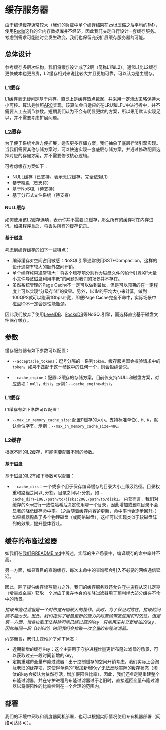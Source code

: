 # 缓存服务器

由于编译缓存通常较大（我们的负载中单个编译结果在[zstd](https://github.com/facebook/zstd)压缩之后平均约1M），使用[Redis](https://redis.io)这样的全内存数据库并不经济，因此我们决定自行设计一套缓存服务。考虑到需求可能随时会发生改变，我们也保留充分扩展缓存服务器的可能。

## 总体设计

参考缓存多层次结构，我们将缓存设计成了2层（简称L1和L2）。通常L1比L2缓存更快成本也更昂贵，L2缓存相对来说比较大并且更加可靠，可以认为是主缓存。

### L1缓存

L1缓存毫无疑问是基于内存，直觉上是缓存热点数据，并采用一定淘汰策略保持大小可控。算法是参照[ARC](https://www.usenix.org/legacy/events/fast03/tech/full_papers/megiddo/megiddo.pdf)实现，该算法会自适应的在LRU和LFU中进行折中，并不需要人工去调节参数。短期我们认为不会有明显更优的方案，所以采用默认实现足以，并不需要考虑扩展问题。

### L2缓存

为了便于系统今后方便扩展，适应更多存储方案，我们抽象了底层存储引擎实现。当我们需要其他存储方案时，可以快速实现一套底层存储方案，并通过修改配置选择对应的存储方案，并不需要修改核心逻辑。

可考虑缓存方案如下：
- NULL缓存（已支持。表示无L2缓存，完全依赖L1）
- 基于磁盘（已支持）
- 基于NoSQL（待支持）
- 基于分布式文件系统（待支持）

#### NULL缓存

如何使用该L2缓存选项，表示你并不需要L2缓存，那么所有的缓存将在内存进行。如果程序重启，将丢失所有的缓存记录。

#### 基于磁盘

考虑到编译缓存的如下一些特点：

- 编译缓存对空间占用敏感：NoSQL引擎通常使用SST+Compaction，这样的设计通常有较大的额外空间开销。
- 单个编译结果通常较大：将各个缓存项分别作为磁盘文件的设计引发的“大量小文件导致磁盘利用率低”的问题对我们的场景并不存在。
- 虽然系统管理的Page Cache不一定可以做到最优，但是可以预期的在一定程度上可以实现“分级存储”的效果。另外，以1M的平均大小来计算，做到100QPS就可以跑满1Gbps带宽，即便Page Cache完全不命中，实际场景中磁盘IO不一定会是性能瓶颈。

因此我们放弃了使用[LevelDB](https://github.com/google/leveldb)、[RocksDB](https://rocksdb.org)等NoSQL引擎，而选择直接基于磁盘文件保存缓存。

## 参数

缓存服务器有如下参数可以配置：

- `--acceptable_tokens`：逗号分隔的一系列`token`。缓存服务器会校验请求中的`token`，如果不匹配于这一参数中的任何一个，则会拒绝请求。

- `--cache_engine`：配置L2缓存的存储方案，目前仅支持NULL和磁盘方案，对应选项：`null`，`disk`。示例：`--cache_engine=disk`。

### L1缓存

L1缓存有如下参数可以配置：

- `--max_in_memory_cache_size`: 配置l1缓存的大小。支持标准单位`G、M、K`，默认单位字节。示例：`--max_in_memory_cache_size=48G`。

### L2缓存

根据不同的L2缓存，可能需要配置不同的参数。

#### 基于磁盘

基于磁盘的L2有如下参数可以配置：

- `--cache_dirs`：一个或多个用于保存编译缓存的目录大小上限及路径。目录权重和路径之间以`,`分割。目录之间以`:`分割。如`--cache_dirs=10G,/path/to/disk1:20G,/path/to/disk2`。
    内部而言，我们对缓存的Key进行一致性哈希后决定使用哪一个目录，因此增加或删除目录不会显著的降低缓存命中率。（之后随着缓存内容的更新，命中率也会逐步回升。）
    如果机器配备了多个物理磁盘（或网络磁盘），这样可以实现类似于软磁盘阵列的效果，提升整体吞吐。

## 缓存的布隆过滤器

如我们在[我们的README.md](../README.md)中所述，实际的生产场景中，编译缓存的命中率并不高。

另一方面，如果盲目的查询缓存，每次未命中的查询都会引入不必要的网络通信延迟。

因此，除了提供缓存读写能力之外，我们的缓存服务器还允许[守护进程](daemon.md)从这儿定期（增量或全量）获取一个对应于缓存本身的布隆过滤器用于预判掉大部分缓存不命中的场景。

*拉取布隆过滤器是一个对带宽开销较大的操作。同时，为了保证时效性，拉取的间隔不能太长。因此，我们提供了增量更新的能力同时兼顾带宽使用和时效性。但是另一方面，增量拉取无法移除可能已经过期的Key，只能用来补充新增加的Key，因此每隔一段（较长的）时间我们会拉取一次全量的布隆过滤器。*

内部而言，我们主要维护了如下状态：

- 近期新增的缓存Key：这个主要用于守护进程增量更新布隆过滤器的场景，可以获取过去一段时间新增的Key。
- 定期重建的全量布隆过滤器：出于控制缓存的空间开销考虑，我们实际上会淘汰老旧的缓存项，这使得单纯的“增加新增Key”无法反映实际的缓存状态（淘汰的key会被认为依然存活，增加假阳性比率）。因此，我们还会定期重建整个布隆过滤器，并在守护进程的布隆过滤器过于老旧时，直接返回全量布隆过滤器以将假阳性的比率控制在一个合理的范围内。

## 部署

我们的环境中采取和调度器同机部署，也可以根据实际情况使用专有机器部署（网络可达即可）。
